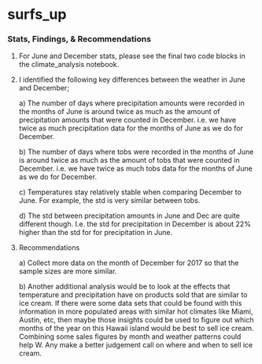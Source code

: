 # surfs_up

### Stats, Findings, & Recommendations

1) For June and December stats, please see the final two code blocks in the climate_analysis notebook.

2) I identified the following key differences between the weather in June and December;
	
	a) The number of days where precipitation amounts were recorded in the months of June is around twice as much as the amount of precipitation amounts that were counted in December.  i.e. we have twice as much precipitation data for the months of June as we do for December.
	
	b) The number of days where tobs were recorded in the months of June is around twice as much as the amount of tobs that were counted in December.  i.e. we have twice as much tobs data for the months of June as we do for December.
	
	c) Temperatures stay relatively stable when comparing December to June.  For example, the std is very similar between tobs.
	
	d) The std between precipitation amounts in June and Dec are quite different though. I.e. the std for precipitation in December is about 22% higher than the std for for precipitation in June.

3) Recommendations

	a) Collect more data on the month of December for 2017 so that the sample sizes are more similar.
	
	b) Another additional analysis would be to look at the effects that temperature and precipitation have on products sold that are similar to ice cream.  If there were some data sets that could be found with this information in more populated areas with similar hot climates like Miami, Austin, etc, then maybe those insights could be used to figure out which months of the year on this Hawaii island would be best to sell ice cream.  Combining some sales figures by month and weather patterns could help W. Any make a better judgement call on where and when to sell ice cream.
